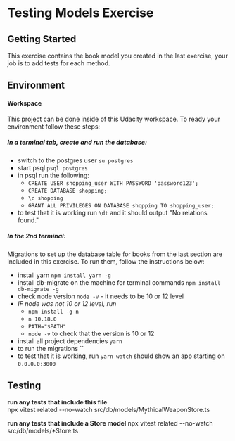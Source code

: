 # Testing Models Exercise

## Getting Started

This exercise contains the book model you created in the last exercise, your job is to add tests for each method.

## Environment

#### Workspace

This project can be done inside of this Udacity workspace. To ready your environment follow these steps:

##### In a terminal tab, create and run the database:

- switch to the postgres user `su postgres`
- start psql `psql postgres`
- in psql run the following:
  - `CREATE USER shopping_user WITH PASSWORD 'password123';`
  - `CREATE DATABASE shopping;`
  - `\c shopping`
  - `GRANT ALL PRIVILEGES ON DATABASE shopping TO shopping_user;`
- to test that it is working run `\dt` and it should output "No relations found."

##### In the 2nd terminal:

Migrations to set up the database table for books from the last section are included in this exercise. To run them, follow the instructions below:

- install yarn `npm install yarn -g`
- install db-migrate on the machine for terminal commands `npm install db-migrate -g`
- check node version `node -v` - it needs to be 10 or 12 level
- _IF node was not 10 or 12 level, run_
  - `npm install -g n`
  - `n 10.18.0`
  - `PATH="$PATH"`
  - `node -v` to check that the version is 10 or 12
- install all project dependencies `yarn`
- to run the migrations ``
- to test that it is working, run `yarn watch` should show an app starting on `0.0.0.0:3000`

## Testing

**run any tests that include this file**  
npx vitest related --no-watch src/db/models/MythicalWeaponStore.ts

**run any tests that include a Store model**
npx vitest related --no-watch src/db/models/\*Store.ts
